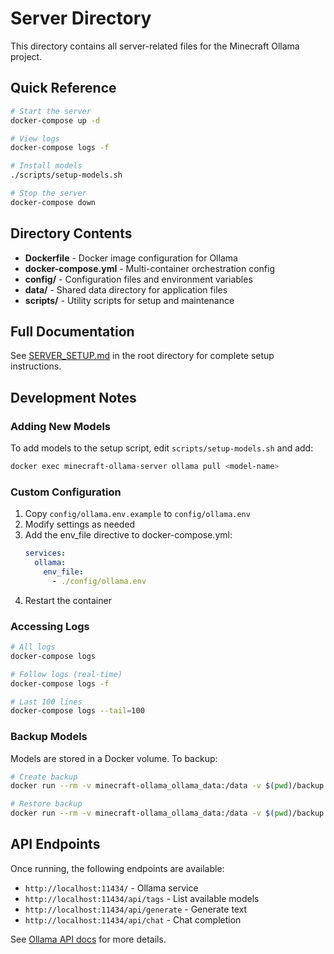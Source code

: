 # Server Directory

This directory contains all server-related files for the Minecraft Ollama project.

## Quick Reference

```bash
# Start the server
docker-compose up -d

# View logs
docker-compose logs -f

# Install models
./scripts/setup-models.sh

# Stop the server
docker-compose down
```

## Directory Contents

- **Dockerfile** - Docker image configuration for Ollama
- **docker-compose.yml** - Multi-container orchestration config
- **config/** - Configuration files and environment variables
- **data/** - Shared data directory for application files
- **scripts/** - Utility scripts for setup and maintenance

## Full Documentation

See [SERVER_SETUP.md](../SERVER_SETUP.md) in the root directory for complete setup instructions.

## Development Notes

### Adding New Models

To add models to the setup script, edit `scripts/setup-models.sh` and add:

```bash
docker exec minecraft-ollama-server ollama pull <model-name>
```

### Custom Configuration

1. Copy `config/ollama.env.example` to `config/ollama.env`
2. Modify settings as needed
3. Add the env_file directive to docker-compose.yml:
   ```yaml
   services:
     ollama:
       env_file:
         - ./config/ollama.env
   ```
4. Restart the container

### Accessing Logs

```bash
# All logs
docker-compose logs

# Follow logs (real-time)
docker-compose logs -f

# Last 100 lines
docker-compose logs --tail=100
```

### Backup Models

Models are stored in a Docker volume. To backup:

```bash
# Create backup
docker run --rm -v minecraft-ollama_ollama_data:/data -v $(pwd)/backup:/backup alpine tar czf /backup/ollama-models-backup.tar.gz -C /data .

# Restore backup
docker run --rm -v minecraft-ollama_ollama_data:/data -v $(pwd)/backup:/backup alpine tar xzf /backup/ollama-models-backup.tar.gz -C /data
```

## API Endpoints

Once running, the following endpoints are available:

- `http://localhost:11434/` - Ollama service
- `http://localhost:11434/api/tags` - List available models
- `http://localhost:11434/api/generate` - Generate text
- `http://localhost:11434/api/chat` - Chat completion

See [Ollama API docs](https://github.com/ollama/ollama/blob/main/docs/api.md) for more details.
